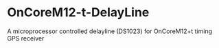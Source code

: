 OnCoreM12-t-DelayLine
=====================

A microprocessor controlled delayline (DS1023) for OnCoreM12+t timing GPS receiver
